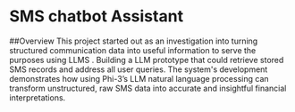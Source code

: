 # SMS chatbot Assistant

##Overview
This project started out as an investigation into turning structured communication data into useful information to serve the purposes using LLMS . Building a LLM prototype that could retrieve stored SMS records and address all user queries. The system's development demonstrates how using Phi-3’s LLM natural language processing can transform unstructured, raw SMS data into accurate and insightful financial interpretations.
